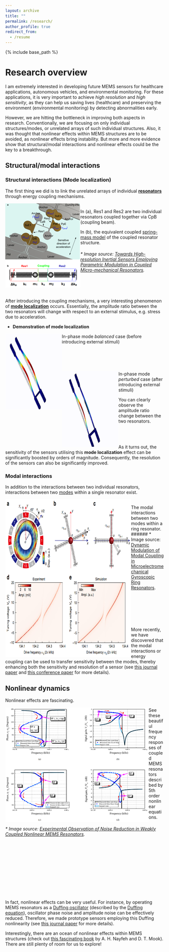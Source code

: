 ```yaml
---
layout: archive
title: ""
permalink: /research/
author_profile: true
redirect_from:
  - /resume
---
```


{% include base_path %}

Research overview
======

I am extremely interested in developing future MEMS sensors for healthcare applications, autonomous vehicles, and environmental monitoring. For these applications, it is very important to achieve <i>high resolution</i> and <i>high sensitivity</i>, as they can help us saving lives (healthcare) and preserving the environment (environmental monitoring) by detecting abnormalities early.

However, we are hitting the bottleneck in improving both aspects in research. Conventionally, we are focusing on only individual structures/modes, or unrelated arrays of such individual structures. Also, it was thought that nonlinear effects within MEMS structures are to be avoided, as nonlinear effects bring instability. But more and more evidence show that structural/modal interactions and nonlinear effects could be the key to a breakthrough.

## Structural/modal interactions

### Structural interactions (Mode localization)

The first thing we did is to link the unrelated arrays of individual <a href="https://en.wikipedia.org/wiki/Resonator"><b>resonators</b></a> through energy coupling mechanisms.

<img align="left" src="/images/CoupledResonators.PNG" height="268" width="239">

<br>
In (a), Res1 and Res2 are two individual resonators coupled together via CpB (coupling beam).

In (b), the equivalent coupled <a href="https://en.wikipedia.org/wiki/Effective_mass_(spring%E2%80%93mass_system)">spring-mass model</a> of the coupled resonator structure.

###### * Image source: <a href="https://journals.aps.org/prapplied/abstract/10.1103/PhysRevApplied.12.044005"> Towards High-resolution Inertial Sensors Employing Parametric Modulation in Coupled Micro-mechanical Resonators</a>.

<br>
<br>

After introducing the coupling mechanisms, a very interesting phenomenon of <a href="https://www.sciencedirect.com/science/article/abs/pii/0022460X8890226X"> <b>mode localization</b></a> occurs. Essentially, the amplitude ratio between the two resonators will change with respect to an external stimulus, e.g. stress due to acceleration.

* <b>Demonstration of mode localization</b>

<img align="left" src="/images/InPhaseModeBalanced.gif" height="240" width="180">
In-phase mode <i>balanced</i> case (before introducing external stimuli)
<br>
<br>
<br>
<br>
<br>
<br>

<img align="left" src="/images/InPhaseModePerturbed.gif" height="240" width="180">
In-phase mode <i>perturbed</i> case (after introducing external stimuli)

You can clearly observe the amplitude ratio change between the two resonators.
<br>
<br>
<br>
<br>

As it turns out, the sensitivity of the sensors utilising this <b>mode localization</b> effect can be significantly boosted by orders of magnitude. Consequently, the resolution of the sensors can also be significantly improved.

### Modal interactions

In addition to the interactions between two individual resonators, interactions between two <a href="https://en.wikipedia.org/wiki/Vibration#Illustration_of_a_multiple_DOF_problem"> modes</a> within a single resonator exist.

<img align="left" src="/images/Modalinteraction.PNG" height="500" width="400">
<br>
The modal interactions between two modes within a ring resonator.
###### * Image source: <a href="https://www.nature.com/articles/s41467-019-12796-0.pdf"> Dynamic Modulation of Modal Coupling in Microelectromechanical Gyroscopic Ring Resonators</a>.

<br>
<br>
<br>
<br>
<br>
<br>
<br>

More recently, we have discovered that the modal interactions or energy coupling can be used to transfer sensitivity between the modes, thereby enhancing both the sensitivity and resolution of a sensor (see <a href="https://ieeexplore.ieee.org/abstract/document/9439932/"> this journal paper</a> and <a href="https://ieeexplore.ieee.org/abstract/document/9375348/"> this conference paper</a> for more details).

## Nonlinear dynamics

Nonlinear effects are fascinating.

<img align="left" src="/images/NonlinearDoubleHysteresis.PNG" height="364" width="456">

See these beautiful frequency responses of coupled MEMS resonators described by 5th order nonlinear equations.
###### * Image source: <a href="https://ieeexplore.ieee.org/abstract/document/8091122/"> Experimental Observation of Noise Reduction in Weakly Coupled Nonlinear MEMS Resonators</a>.

<br>
<br>
<br>
<br>
<br>
<br>
<br>
<br>
<br>

In fact, nonlinear effects can be very useful. For instance, by operating MEMS resonators as a <a href="http://www.scholarpedia.org/article/Duffing_oscillator"> Duffing oscillator</a> (described by the <a href="https://en.wikipedia.org/wiki/Duffing_equation"> Duffing equation</a>), oscillator phase noise and amplitude noise can be effectively reduced. Therefore, we made prototype sensors employing this Duffing nonlinearity (see <a href="https://ieeexplore.ieee.org/abstract/document/8640054"> this journal paper</a> for more details).


Interestingly, there are an ocean of nonlinear effects within MEMS structures (check out <a href="https://onlinelibrary.wiley.com/doi/book/10.1002/9783527617586"> this fascinating book</a> by A. H. Nayfeh and D. T. Mook). There are still plenty of room for us to explore!
